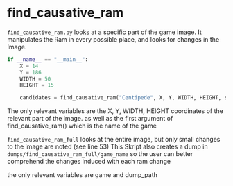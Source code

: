 # find_causative_ram

`find_causative_ram.py` looks at a specific part of the game image.
It manipulates the Ram in every possible place, and looks for changes in the
Image.

````python
if __name__ == "__main__":
    X = 14
    Y = 186
    WIDTH = 50
    HEIGHT = 15

    candidates = find_causative_ram("Centipede", X, Y, WIDTH, HEIGHT, show_plot=True)
````
The only relevant variables are the X, Y, WIDTH, HEIGHT coordinates of the 
relevant part of the image.
as well as the first argument of find_causative_ram() which is the 
name of the game


`find_causative_ram_full` looks at the entire image, but only small changes
to the image are noted (see line 53) 
This Skript also creates a dump in `dumps/find_causative_ram_full/game_name`
so the user can better comprehend the changes induced with each ram change

the only relevant variables are game and dump_path
